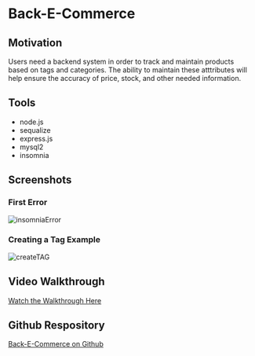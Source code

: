# Back-E-Commerce

## Motivation
Users need a backend system in order to track and maintain products based on tags and categories. The ability to maintain these atttributes will help ensure the accuracy of price, stock, and other needed information.

## Tools
- node.js
- sequalize
- express.js
- mysql2
- insomnia

## Screenshots
### First Error
![insomniaError](https://user-images.githubusercontent.com/83254086/137937856-a18aa6eb-ea7d-4c5e-9ce0-5572ee12ef62.JPG)

### Creating a Tag Example
![createTAG](https://user-images.githubusercontent.com/83254086/137939360-957ef465-e9aa-4546-9697-981fcb47e625.gif)

## Video Walkthrough
[Watch the Walkthrough Here](https://drive.google.com/file/d/1Yg_kwvVcVY92FczRkVQ7rRdaI6ORxLAg/view)

## Github Respository

[Back-E-Commerce on Github](https://github.com/mannyportillo11/back-e-commerce)